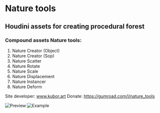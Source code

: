 # Nature tools
## Houdini assets for creating procedural forest

### Compound assets Nature tools:
1. Nature Creator (Object)
2. Nature Creator (Sop)
3. Nature Scatter
4. Nature Rotate
5. Nature Scale
6. Nature Displacement
7. Nature Instancer
8. Nature Deform

Site developer: www.kubor.art
Donate: https://gumroad.com/l/nature_tools

![Preview](https://github.com/shvetsov-art/nature_tools/blob/master/Preview.jpg)
![Example](https://github.com/shvetsov-art/nature_tools/blob/master/examles/Nature%20tools%20customize%20preview.gif)
